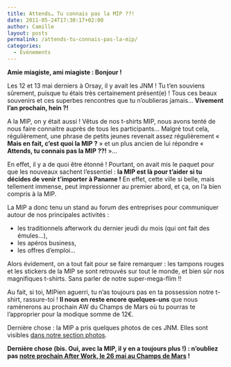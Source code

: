 ```yaml
---
title: Attends… Tu connais pas la MIP ??!
date: 2011-05-24T17:30:17+02:00
author: Camille
layout: posts
permalink: /attends-tu-connais-pas-la-mip/
categories:
  - Evènements
---
```

**Amie miagiste, ami miagiste : Bonjour !**

Les 12 et 13 mai derniers à Orsay, il y avait les JNM ! Tu t&#8217;en souviens sûrement, puisque tu étais très certainement présent(e) ! Tous ces beaux souvenirs et ces superbes rencontres que tu n’oublieras jamais&#8230; **Vivement l&#8217;an prochain, hein ?!**

A la MIP, on y était aussi ! Vêtus de nos t-shirts MIP, nous avons tenté de nous faire connaitre auprès de tous les participants&#8230; Malgré tout cela, régulièrement, une phrase de petits jeunes revenait assez régulièrement « **Mais en fait, c’est quoi la MIP ?** » et un plus ancien de lui répondre « **Attends, tu connais pas la MIP ??!** »&#8230;

En effet, il y a de quoi être étonné ! Pourtant, on avait mis le paquet pour que les nouveaux sachent l&#8217;essentiel : **la MIP est là pour t&#8217;aider si tu décides de venir t&#8217;importer à Paname !** En effet, cette ville si belle, mais tellement immense, peut impressionner au premier abord, et ça, on l&#8217;a bien compris à la MIP.

La MIP a donc tenu un stand au forum des entreprises pour communiquer autour de nos principales activités : 

  * les traditionnels afterwork du dernier jeudi du mois (qui ont fait des émules…),
  * les apéros business,
  * les offres d’emploi&#8230;

Alors évidement, on a tout fait pour se faire remarquer : les tampons rouges et les stickers de la MIP se sont retrouvés sur tout le monde, et bien sûr nos magnifiques t-shirts. Sans parler de notre super-mega-flim !!



Au fait, si toi, MIPien aguerri, tu n’as toujours pas en ta possession notre t-shirt, rassure-toi ! **Il nous en reste encore quelques-uns** que nous ramènerons au prochain AW du Champs de Mars où tu pourras te l’approprier pour la modique somme de 12€.

Dernière chose : la MIP a pris quelques photos de ces JNM. Elles sont visibles [dans notre section photos](/photos).

**Dernière chose (bis. Oui, avec la MIP, il y en a toujours plus !) : n&#8217;oubliez pas [notre prochain After Work, le 26 mai au Champs de Mars](/2011/05/en-mars-la-mip-va-au-champs-de-mai-wait-what/) !**
